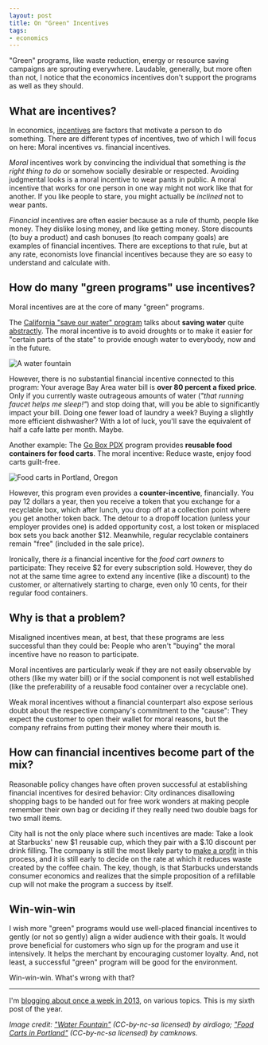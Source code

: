 ```yaml
---
layout: post
title: On "Green" Incentives
tags:
- economics
---
```


"Green" programs, like waste reduction, energy or resource saving campaigns are sprouting everywhere. Laudable, generally, but more often than not, I notice that the economics incentives don't support the programs as well as they should.

## What are incentives?
In economics, [incentives](http://en.wikipedia.org/wiki/Incentive) are factors that motivate a person to do something. There are different types of incentives, two of which I will focus on here: Moral incentives vs. financial incentives.

*Moral* incentives work by convincing the individual that something is *the right thing to do* or somehow socially desirable or respected. Avoiding judgmental looks is a moral incentive to wear pants in public. A moral incentive that works for one person in one way might not work like that for another. If you like people to stare, you might actually be *inclined* not to wear pants.

*Financial* incentives are often easier because as a rule of thumb, people like money. They dislike losing money, and like getting money. Store discounts (to buy a product) and cash bonuses (to reach company goals) are examples of financial incentives. There are exceptions to that rule, but at any rate, economists love financial incentives because they are so easy to understand and calculate with.

## How do many "green programs" use incentives?
Moral incentives are at the core of many "green" programs.

The [California "save our water" program](http://www.saveourh2o.org/) talks about **saving water** quite [abstractly](http://www.saveourh2o.org/node/1). The moral incentive is to avoid droughts or to make it easier for "certain parts of the state" to provide enough water to everybody, now and in the future.

![A water fountain](/media/2013/waterfountain.jpg)

However, there is no substantial financial incentive connected to this program: Your average Bay Area water bill is **over 80 percent a fixed price**. Only if you currently waste outrageous amounts of water (*"that running faucet helps me sleep!"*) and stop doing that, will you be able to significantly impact your bill. Doing one fewer load of laundry a week? Buying a slightly more efficient dishwasher? With a lot of luck, you'll save the equivalent of half a cafe latte per month. Maybe.

Another example: The [Go Box PDX](http://www.goboxpdx.com/) program provides **reusable food containers for food carts**. The moral incentive: Reduce waste, enjoy food carts guilt-free.

![Food carts in Portland, Oregon](/media/2013/foodcarts.jpg)

However, this program even provides a **counter-incentive**, financially. You pay 12 dollars a year, then you receive a token that you exchange for a recyclable box, which after lunch, you drop off at a collection point where you get another token back. The detour to a dropoff location (unless your employer provides one) is added opportunity cost, a lost token or misplaced box sets you back another $12. Meanwhile, regular recyclable containers remain "free" (included in the sale price).

Ironically, there *is* a financial incentive for the *food cart owners* to participate: They receive $2 for every subscription sold. However, they do not at the same time agree to extend any incentive (like a discount) to the customer, or alternatively starting to charge, even only 10 cents, for their regular food containers.

## Why is that a problem?

Misaligned incentives mean, at best, that these programs are less successful than they could be: People who aren't "buying" the moral incentive have no reason to participate.

Moral incentives are particularly weak if they are not easily observable by others (like my water bill) or if the social component is not well established (like the preferability of a reusable food container over a recyclable one).

Weak moral incentives without a financial counterpart also expose serious doubt about the respective company's commitment to the "cause": They expect the customer to open their wallet for moral reasons, but the company refrains from putting their money where their mouth is.

## How can financial incentives become part of the mix?

Reasonable policy changes have often proven successful at establishing financial incentives for desired behavior: City ordinances disallowing shopping bags to be handed out for free work wonders at making people remember their own bag or deciding if they really need two double bags for two small items.

City hall is not the only place where such incentives are made: Take a look at Starbucks' new $1 reusable cup, which they pair with a $.10 discount per drink filling. The company is still the most likely party to [make a profit](http://www.forbes.com/sites/caroltice/2013/01/17/how-starbucks-will-make-millions-off-its-new-reusable-cup/) in this process, and it is still early to decide on the rate at which it reduces waste created by the coffee chain. The key, though, is that Starbucks understands consumer economics and realizes that the simple proposition of a refillable cup will not make the program a success by itself.

## Win-win-win

I wish more "green" programs would use well-placed financial incentives to gently (or not so gently) align a wider audience with their goals. It would prove beneficial for customers who sign up for the program and use it intensively. It helps the merchant by encouraging customer loyalty. And, not least, a successful "green" program will be good for the environment.

Win-win-win. What's wrong with that?

---

I'm [blogging about once a week in 2013][challenge], on various topics. This is my sixth post of the year.

[challenge]: /2013/01/07/writing-challenge-accepted/

*Image credit: ["Water Fountain"](https://www.flickr.com/photos/airdiogo/4188182171/) (CC-by-nc-sa licensed) by airdiogo; ["Food Carts in Portland"](https://www.flickr.com/photos/camknows/4595668593/) (CC-by-nc-sa licensed) by camknows.*
